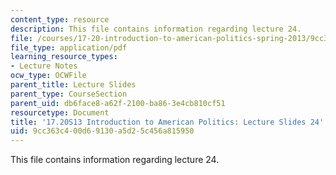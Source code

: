 ```yaml
---
content_type: resource
description: This file contains information regarding lecture 24.
file: /courses/17-20-introduction-to-american-politics-spring-2013/9cc363c400d69130a5d25c456a815950_MIT17_20S13_Lecture24.pdf
file_type: application/pdf
learning_resource_types:
- Lecture Notes
ocw_type: OCWFile
parent_title: Lecture Slides
parent_type: CourseSection
parent_uid: db6face8-a62f-2100-ba86-3e4cb810cf51
resourcetype: Document
title: '17.20S13 Introduction to American Politics: Lecture Slides 24'
uid: 9cc363c4-00d6-9130-a5d2-5c456a815950
---
```

This file contains information regarding lecture 24.

